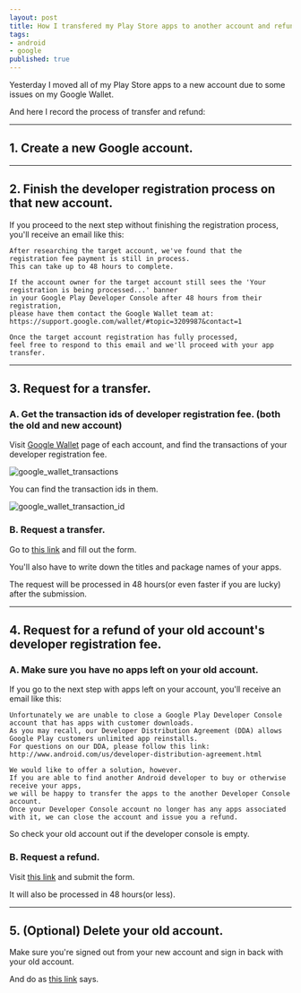 ```yaml
---
layout: post
title: How I transfered my Play Store apps to another account and refunded developer registration fee
tags:
- android
- google
published: true
---
```


Yesterday I moved all of my Play Store apps to a new account due to some issues on my Google Wallet.

And here I record the process of transfer and refund:

----

## 1. Create a new Google account.


----

## 2. Finish the developer registration process on that new account.

If you proceed to the next step without finishing the registration process, you\'ll receive an email like this:

	After researching the target account, we've found that the registration fee payment is still in process.
	This can take up to 48 hours to complete. 
	
	If the account owner for the target account still sees the 'Your registration is being processed...' banner
	in your Google Play Developer Console after 48 hours from their registration,
	please have them contact the Google Wallet team at: 
	https://support.google.com/wallet/#topic=3209987&contact=1

	Once the target account registration has fully processed,
	feel free to respond to this email and we'll proceed with your app transfer. 

----

## 3. Request for a transfer.

### A. Get the transaction ids of developer registration fee. (both the old and new account)

Visit [Google Wallet](http://wallet.google.com/manage) page of each account, and find the transactions of your developer registration fee.

![google_wallet_transactions](https://cloud.githubusercontent.com/assets/185988/3806984/c79f6842-1c5a-11e4-9c3a-d6d868091779.png)

You can find the transaction ids in them.

![google_wallet_transaction_id](https://cloud.githubusercontent.com/assets/185988/3806985/c79f69aa-1c5a-11e4-8ce5-3db79ad209e9.png)

### B. Request a transfer.

Go to [this link](https://support.google.com/googleplay/android-developer/checklist/3294213) and fill out the form.

You\'ll also have to write down the titles and package names of your apps.

The request will be processed in 48 hours(or even faster if you are lucky) after the submission.

----

## 4. Request for a refund of your old account\'s developer registration fee.

### A. Make sure you have no apps left on your old account.

If you go to the next step with apps left on your account, you\'ll receive an email like this:

	Unfortunately we are unable to close a Google Play Developer Console account that has apps with customer downloads.
	As you may recall, our Developer Distribution Agreement (DDA) allows Google Play customers unlimited app reinstalls.
	For questions on our DDA, please follow this link: http://www.android.com/us/developer-distribution-agreement.html
	
	We would like to offer a solution, however.
	If you are able to find another Android developer to buy or otherwise receive your apps,
	we will be happy to transfer the apps to the another Developer Console account.
	Once your Developer Console account no longer has any apps associated with it, we can close the account and issue you a refund.

So check your old account out if the developer console is empty.

### B. Request a refund.

Visit [this link](https://support.google.com/googleplay/android-developer/contact/dev_registration?extra.IssueType=cancel) and submit the form.

It will also be processed in 48 hours(or less).

----

## 5. (Optional) Delete your old account.

Make sure you\'re signed out from your new account and sign in back with your old account.

And do as [this link](https://support.google.com/accounts/answer/32046) says.

